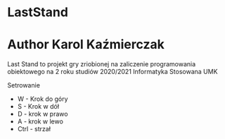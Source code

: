# LastStand
# Author Karol Kaźmierczak

Last Stand to projekt gry zriobionej na zaliczenie programowania obiektowego na 2 roku studiów
2020/2021 Informatyka Stosowana UMK

Setrowanie
- W - Krok do góry
- S - Krok w dół
- D - krok w prawo
- A - krok w lewo
- Ctrl - strzał
